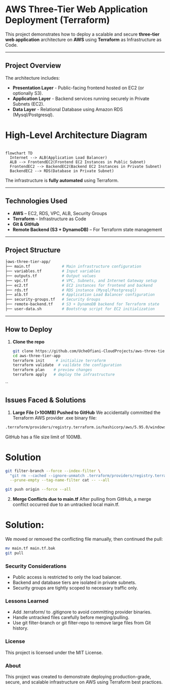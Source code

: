 # AWS Three-Tier Web Application Deployment (Terraform)

This project demonstrates how to deploy a scalable and secure **three-tier web application** architecture on **AWS** using **Terraform** as Infrastructure as Code.

---

## Project Overview

The architecture includes:

- **Presentation Layer** - Public-facing frontend hosted on EC2 (or optionally S3).
- **Application Layer** - Backend services running securely in Private Subnets (EC2).
- **Data Layer** - Relational Database using Amazon RDS (Mysql/Postgresql).

# High-Level Architecture Diagram
```mermaid

flowchart TD
  Internet --> ALB(Application Load Balancer)
  ALB --> FrontendEC2(Frontend EC2 Instances in Public Subnet)
  FrontendEC2 --> BackendEC2(Backend EC2 Instances in Private Subnet)
  BackendEC2 --> RDS(Database in Private Subnet)
```
The infrastructure is **fully automated** using Terraform.

---

## Technologies Used

- **AWS** – EC2, RDS, VPC, ALB, Security Groups  
- **Terraform** – Infrastructure as Code  
- **Git & GitHub**  
- **Remote Backend (S3 + DynamoDB)** – For Terraform state management  

---

## Project Structure
```bash
├aws-three-tier-app/
├── main.tf              # Main infrastructure configuration
├── variables.tf         # Input variables
├── outputs.tf           # Output values
├── vpc.tf               # VPC, Subnets, and Internet Gateway setup
├── ec2.tf               # EC2 instances for frontend and backend
├── rds.tf               # RDS instance (Mysql/Postgresql)
├── alb.tf               # Application Load Balancer configuration
├── security-groups.tf   # Security Groups
├── remote-backend.tf    # S3 + DynamoDB backend for Terraform state
├── user-data.sh         # Bootstrap script for EC2 initialization
```
---
## How to Deploy

1. **Clone the repo**
   ```bash
   git clone https://github.com/UcheOfiani-CloudProjects/aws-three-tier-app.git
   cd aws-three-tier-app
   terraform init     # initialize terraform
   terraform validate  # vaildate the configuration
   terraform plan    # preview changes
   terraform apply   # deploy the infrastructure
``
   ## Issues Faced & Solutions

1. **Large File (>100MB) Pushed to GitHub**
We accidentally committed the Terraform AWS provider .exe binary file:

```bash
.terraform/providers/registry.terraform.io/hashicorp/aws/5.95.0/windows_amd64/terraform-provider-aws_v5.95.0_x5.exe
```
GitHub has a file size limit of 100MB.

# Solution
```bash
git filter-branch --force --index-filter \
  "git rm --cached --ignore-unmatch .terraform/providers/registry.terraform.io/hashicorp/aws/5.95.0/windows_amd64/terraform-provider-aws_v5.95.0_x5.exe" \
  --prune-empty --tag-name-filter cat -- --all

git push origin --force --all
```

2. **Merge Conflicts due to main.tf**
After pulling from GitHub, a merge conflict occurred due to an untracked local main.tf.

# Solution:
We moved or removed the conflicting file manually, then continued the pull:

```bash
mv main.tf main.tf.bak
git pull
```
### Security Considerations
- Public access is restricted to only the load balancer.
- Backend and database tiers are isolated in private subnets.
- Security groups are tightly scoped to necessary traffic only.

### Lessons Learned
- Add .terraform/ to .gitignore to avoid committing provider binaries.
- Handle untracked files carefully before merging/pulling.
- Use git filter-branch or git filter-repo to remove large files from Git history.

### License
This project is licensed under the MIT License.

### About
This project was created to demonstrate deploying production-grade, secure, and scalable infrastructure on AWS using Terraform best practices.

